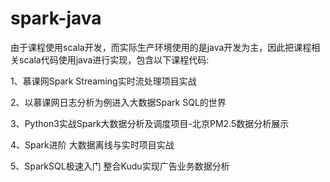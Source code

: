 # spark-java

由于课程使用scala开发，而实际生产环境使用的是java开发为主，因此把课程相关scala代码使用java进行实现，包含以下课程代码:

1、慕课网Spark Streaming实时流处理项目实战

2、以慕课网日志分析为例进入大数据Spark SQL的世界

3、Python3实战Spark大数据分析及调度项目-北京PM2.5数据分析展示

4、Spark进阶 大数据离线与实时项目实战

5、SparkSQL极速入门 整合Kudu实现广告业务数据分析
